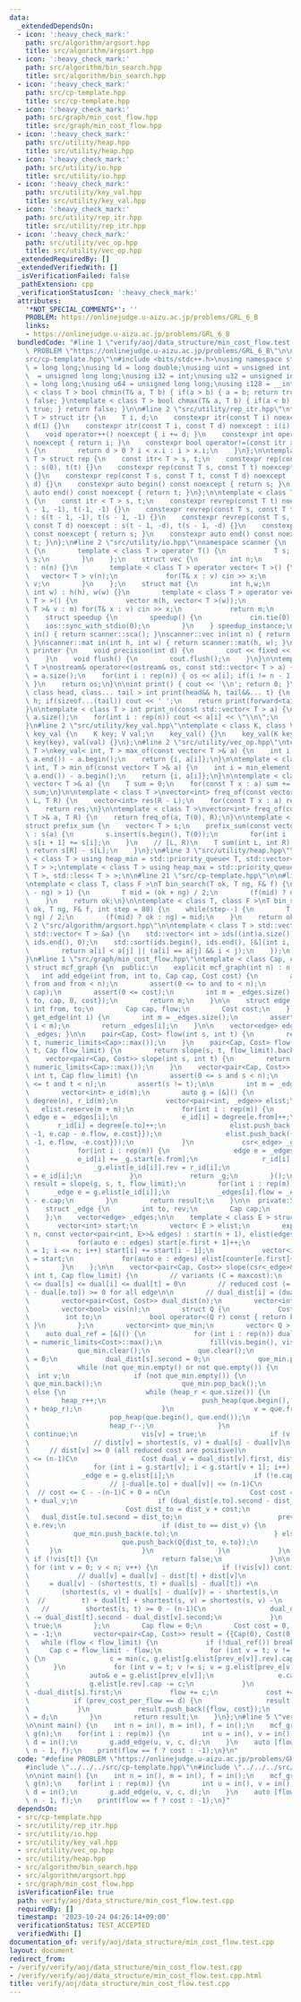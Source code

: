 ```yaml
---
data:
  _extendedDependsOn:
  - icon: ':heavy_check_mark:'
    path: src/algorithm/argsort.hpp
    title: src/algorithm/argsort.hpp
  - icon: ':heavy_check_mark:'
    path: src/algorithm/bin_search.hpp
    title: src/algorithm/bin_search.hpp
  - icon: ':heavy_check_mark:'
    path: src/cp-template.hpp
    title: src/cp-template.hpp
  - icon: ':heavy_check_mark:'
    path: src/graph/min_cost_flow.hpp
    title: src/graph/min_cost_flow.hpp
  - icon: ':heavy_check_mark:'
    path: src/utility/heap.hpp
    title: src/utility/heap.hpp
  - icon: ':heavy_check_mark:'
    path: src/utility/io.hpp
    title: src/utility/io.hpp
  - icon: ':heavy_check_mark:'
    path: src/utility/key_val.hpp
    title: src/utility/key_val.hpp
  - icon: ':heavy_check_mark:'
    path: src/utility/rep_itr.hpp
    title: src/utility/rep_itr.hpp
  - icon: ':heavy_check_mark:'
    path: src/utility/vec_op.hpp
    title: src/utility/vec_op.hpp
  _extendedRequiredBy: []
  _extendedVerifiedWith: []
  _isVerificationFailed: false
  _pathExtension: cpp
  _verificationStatusIcon: ':heavy_check_mark:'
  attributes:
    '*NOT_SPECIAL_COMMENTS*': ''
    PROBLEM: https://onlinejudge.u-aizu.ac.jp/problems/GRL_6_B
    links:
    - https://onlinejudge.u-aizu.ac.jp/problems/GRL_6_B
  bundledCode: "#line 1 \"verify/aoj/data_structure/min_cost_flow.test.cpp\"\n#define\
    \ PROBLEM \"https://onlinejudge.u-aizu.ac.jp/problems/GRL_6_B\"\n\n#line 2 \"\
    src/cp-template.hpp\"\n#include <bits/stdc++.h>\nusing namespace std;\nusing ll\
    \ = long long;\nusing ld = long double;\nusing uint = unsigned int;\nusing ull\
    \  = unsigned long long;\nusing i32 = int;\nusing u32 = unsigned int;\nusing i64\
    \ = long long;\nusing u64 = unsigned long long;\nusing i128 = __int128_t;\ntemplate\
    \ < class T > bool chmin(T& a, T b) { if(a > b) { a = b; return true; } return\
    \ false; }\ntemplate < class T > bool chmax(T& a, T b) { if(a < b) { a = b; return\
    \ true; } return false; }\n\n#line 2 \"src/utility/rep_itr.hpp\"\ntemplate < class\
    \ T > struct itr {\n    T i, d;\n    constexpr itr(const T i) noexcept : i(i),\
    \ d(1) {}\n    constexpr itr(const T i, const T d) noexcept : i(i), d(d) {}\n\
    \    void operator++() noexcept { i += d; }\n    constexpr int operator*() const\
    \ noexcept { return i; }\n    constexpr bool operator!=(const itr x) const noexcept\
    \ {\n        return d > 0 ? i < x.i : i > x.i;\n    }\n};\n\ntemplate < class\
    \ T > struct rep {\n    const itr< T > s, t;\n    constexpr rep(const T t) noexcept\
    \ : s(0), t(t) {}\n    constexpr rep(const T s, const T t) noexcept : s(s), t(t)\
    \ {}\n    constexpr rep(const T s, const T t, const T d) noexcept : s(s, d), t(t,\
    \ d) {}\n    constexpr auto begin() const noexcept { return s; }\n    constexpr\
    \ auto end() const noexcept { return t; }\n};\n\ntemplate < class T > struct revrep\
    \ {\n    const itr < T > s, t;\n    constexpr revrep(const T t) noexcept : s(t\
    \ - 1, -1), t(-1, -1) {}\n    constexpr revrep(const T s, const T t) noexcept\
    \ : s(t - 1, -1), t(s - 1, -1) {}\n    constexpr revrep(const T s, const T t,\
    \ const T d) noexcept : s(t - 1, -d), t(s - 1, -d) {}\n    constexpr auto begin()\
    \ const noexcept { return s; }\n    constexpr auto end() const noexcept { return\
    \ t; }\n};\n#line 2 \"src/utility/io.hpp\"\nnamespace scanner {\n    struct sca\
    \ {\n        template < class T > operator T() {\n            T s; cin >> s; return\
    \ s;\n        }\n    };\n    struct vec {\n        int n;\n        vec(int n)\
    \ : n(n) {}\n        template < class T > operator vector< T >() {\n         \
    \   vector< T > v(n);\n            for(T& x : v) cin >> x;\n            return\
    \ v;\n        }\n    };\n    struct mat {\n        int h,w;\n        mat(int h,\
    \ int w) : h(h), w(w) {}\n        template < class T > operator vector< vector<\
    \ T > >() {\n            vector m(h, vector< T >(w));\n            for(vector<\
    \ T >& v : m) for(T& x : v) cin >> x;\n            return m;\n        }\n    };\n\
    \    struct speedup {\n        speedup() {\n            cin.tie(0);\n        \
    \    ios::sync_with_stdio(0);\n        }\n    } speedup_instance;\n}\nscanner::sca\
    \ in() { return scanner::sca(); }\nscanner::vec in(int n) { return scanner::vec(n);\
    \ }\nscanner::mat in(int h, int w) { return scanner::mat(h, w); }\n\nnamespace\
    \ printer {\n    void precision(int d) {\n        cout << fixed << setprecision(d);\n\
    \    }\n    void flush() {\n        cout.flush();\n    }\n}\n\ntemplate < class\
    \ T >\nostream& operator<<(ostream& os, const std::vector< T > a) {\n    int n\
    \ = a.size();\n    for(int i : rep(n)) { os << a[i]; if(i != n - 1) os << ' ';\
    \ }\n    return os;\n}\n\nint print() { cout << '\\n'; return 0; }\ntemplate <\
    \ class head, class... tail > int print(head&& h, tail&&... t) {\n    cout <<\
    \ h; if(sizeof...(tail)) cout << ' ';\n    return print(forward<tail>(t)...);\n\
    }\n\ntemplate < class T > int print_n(const std::vector< T > a) {\n    int n =\
    \ a.size();\n    for(int i : rep(n)) cout << a[i] << \"\\n\";\n    return 0;\n\
    }\n#line 2 \"src/utility/key_val.hpp\"\ntemplate < class K, class V >\nstruct\
    \ key_val {\n    K key; V val;\n    key_val() {}\n    key_val(K key, V val) :\
    \ key(key), val(val) {}\n};\n#line 2 \"src/utility/vec_op.hpp\"\ntemplate < class\
    \ T >\nkey_val< int, T > max_of(const vector< T >& a) {\n    int i = max_element(a.begin(),\
    \ a.end()) - a.begin();\n    return {i, a[i]};\n}\n\ntemplate < class T >\nkey_val<\
    \ int, T > min_of(const vector< T >& a) {\n    int i = min_element(a.begin(),\
    \ a.end()) - a.begin();\n    return {i, a[i]};\n}\n\ntemplate < class T >\nT sum_of(const\
    \ vector< T >& a) {\n    T sum = 0;\n    for(const T x : a) sum += x;\n    return\
    \ sum;\n}\n\ntemplate < class T >\nvector<int> freq_of(const vector< T >& a, T\
    \ L, T R) {\n    vector<int> res(R - L);\n    for(const T x : a) res[x - L]++;\n\
    \    return res;\n}\n\ntemplate < class T >\nvector<int> freq_of(const vector<\
    \ T >& a, T R) {\n    return freq_of(a, T(0), R);\n}\n\ntemplate < class T >\n\
    struct prefix_sum {\n    vector< T > s;\n    prefix_sum(const vector< T >& a)\
    \ : s(a) {\n        s.insert(s.begin(), T(0));\n        for(int i : rep(a.size()))\
    \ s[i + 1] += s[i];\n    }\n    // [L, R)\n    T sum(int L, int R) {\n       \
    \ return s[R] - s[L];\n    }\n};\n#line 3 \"src/utility/heap.hpp\"\n\ntemplate\
    \ < class T > using heap_min = std::priority_queue< T, std::vector< T >, std::greater<\
    \ T > >;\ntemplate < class T > using heap_max = std::priority_queue< T, std::vector<\
    \ T >, std::less< T > >;\n\n#line 21 \"src/cp-template.hpp\"\n\n#line 1 \"src/algorithm/bin_search.hpp\"\
    \ntemplate < class T, class F >\nT bin_search(T ok, T ng, F& f) {\n    while(abs(ok\
    \ - ng) > 1) {\n        T mid = (ok + ng) / 2;\n        (f(mid) ? ok : ng) = mid;\n\
    \    }\n    return ok;\n}\n\ntemplate < class T, class F >\nT bin_search_real(T\
    \ ok, T ng, F& f, int step = 80) {\n    while(step--) {\n        T mid = (ok +\
    \ ng) / 2;\n        (f(mid) ? ok : ng) = mid;\n    }\n    return ok;\n}\n#line\
    \ 2 \"src/algorithm/argsort.hpp\"\n\ntemplate < class T > std::vector< int > argsort(const\
    \ std::vector< T > &a) {\n    std::vector< int > ids((int)a.size());\n    std::iota(ids.begin(),\
    \ ids.end(), 0);\n    std::sort(ids.begin(), ids.end(), [&](int i, int j) {\n\
    \        return a[i] < a[j] || (a[i] == a[j] && i < j);\n    });\n    return ids;\n\
    }\n#line 1 \"src/graph/min_cost_flow.hpp\"\ntemplate < class Cap, class Cost >\
    \ struct mcf_graph {\n  public:\n    explicit mcf_graph(int n) : n(n) {}\n\n \
    \   int add_edge(int from, int to, Cap cap, Cost cost) {\n        assert(0 <=\
    \ from and from < n);\n        assert(0 <= to and to < n);\n        assert(0 <=\
    \ cap);\n        assert(0 <= cost);\n        int m = _edges.size();\n        _edges.push_back({from,\
    \ to, cap, 0, cost});\n        return m;\n    }\n\n    struct edge {\n       \
    \ int from, to;\n        Cap cap, flow;\n        Cost cost;\n    };\n\n    edge\
    \ get_edge(int i) {\n        int m = _edges.size();\n        assert(0 <= i and\
    \ i < m);\n        return _edges[i];\n    }\n\n    vector<edge> edges() { return\
    \ _edges; }\n\n    pair<Cap, Cost> flow(int s, int t) {\n        return flow(s,\
    \ t, numeric_limits<Cap>::max());\n    }\n    pair<Cap, Cost> flow(int s, int\
    \ t, Cap flow_limit) {\n        return slope(s, t, flow_limit).back();\n    }\n\
    \    vector<pair<Cap, Cost>> slope(int s, int t) {\n        return slope(s, t,\
    \ numeric_limits<Cap>::max());\n    }\n    vector<pair<Cap, Cost>> slope(int s,\
    \ int t, Cap flow_limit) {\n        assert(0 <= s and s < n);\n        assert(0\
    \ <= t and t < n);\n        assert(s != t);\n\n        int m = _edges.size();\n\
    \        vector<int> e_id(m);\n        auto g = [&]() {\n            vector<int>\
    \ degree(n), r_id(m);\n            vector<pair<int, _edge>> elist;\n         \
    \   elist.reserve(m + m);\n            for(int i : rep(m)) {\n               \
    \ edge e = _edges[i];\n                e_id[i] = degree[e.from]++;\n         \
    \       r_id[i] = degree[e.to]++;\n                elist.push_back({e.from, {e.to,\
    \ -1, e.cap - e.flow, e.cost}});\n                elist.push_back({e.to, {e.from,\
    \ -1, e.flow, -e.cost}});\n            }\n            csr<_edge> _g(n, elist);\n\
    \            for(int i : rep(m)) {\n                edge e = _edges[i];\n    \
    \            e_id[i] += _g.start[e.from];\n                r_id[i] += _g.start[e.to];\n\
    \                _g.elist[e_id[i]].rev = r_id[i];\n                _g.elist[r_id[i]].rev\
    \ = e_id[i];\n            }\n            return _g;\n        }();\n\n        auto\
    \ result = slope(g, s, t, flow_limit);\n        for(int i : rep(m)) {\n      \
    \      _edge e = g.elist[e_id[i]];\n            _edges[i].flow = _edges[i].cap\
    \ - e.cap;\n        }\n        return result;\n    }\n\n  private:\n    int n;\n\
    \    struct _edge {\n        int to, rev;\n        Cap cap;\n        Cost cost;\n\
    \    };\n    vector<edge> _edges;\n\n    template < class E > struct csr {\n \
    \       vector<int> start;\n        vector< E > elist;\n        explicit csr(int\
    \ n, const vector<pair<int, E>>& edges) : start(n + 1), elist(edges.size()) {\n\
    \            for(auto e : edges) start[e.first + 1]++;\n            for(int i\
    \ = 1; i <= n; i++) start[i] += start[i - 1];\n            vector<int> counter\
    \ = start;\n            for(auto e : edges) elist[counter[e.first]++] = e.second;\n\
    \        }\n    };\n\n    vector<pair<Cap, Cost>> slope(csr<_edge>& g, int s,\
    \ int t, Cap flow_limit) {\n        // variants (C = maxcost):\n        // -(n-1)C\
    \ <= dual[s] <= dual[i] <= dual[t] = 0\n        // reduced cost (= e.cost + dual[e.from]\
    \ - dual[e.to]) >= 0 for all edge\n\n        // dual_dist[i] = (dual[i], dist[i])\n\
    \        vector<pair<Cost, Cost>> dual_dist(n);\n        vector<int> prev_e(n);\n\
    \        vector<bool> vis(n);\n        struct Q {\n            Cost key;\n   \
    \         int to;\n            bool operator<(Q r) const { return key > r.key;\
    \ }\n        };\n        vector<int> que_min;\n        vector< Q > que;\n    \
    \    auto dual_ref = [&]() {\n            for (int i : rep(n)) dual_dist[i].second\
    \ = numeric_limits<Cost>::max();\n            fill(vis.begin(), vis.end(), false);\n\
    \            que_min.clear();\n            que.clear();\n            size_t heap_r\
    \ = 0;\n            dual_dist[s].second = 0;\n            que_min.push_back(s);\n\
    \            while (not que_min.empty() or not que.empty()) {\n              \
    \  int v;\n                if (not que_min.empty()) {\n                    v =\
    \ que_min.back();\n                    que_min.pop_back();\n                }\
    \ else {\n                    while (heap_r < que.size()) {\n                \
    \        heap_r++;\n                        push_heap(que.begin(), que.begin()\
    \ + heap_r);\n                    }\n                    v = que.front().to;\n\
    \                    pop_heap(que.begin(), que.end());\n                    que.pop_back();\n\
    \                    heap_r--;\n                }\n                if (vis[v])\
    \ continue;\n                vis[v] = true;\n                if (v == t) break;\n\
    \                // dist[v] = shortest(s, v) + dual[s] - dual[v]\n           \
    \     // dist[v] >= 0 (all reduced cost are positive)\n                // dist[v]\
    \ <= (n-1)C\n                Cost dual_v = dual_dist[v].first, dist_v = dual_dist[v].second;\n\
    \                for (int i = g.start[v]; i < g.start[v + 1]; i++) {\n       \
    \             _edge e = g.elist[i];\n                    if (!e.cap) continue;\n\
    \                    // |-dual[e.to] + dual[v]| <= (n-1)C\n                  \
    \  // cost <= C - -(n-1)C + 0 = nC\n                    Cost cost = e.cost - dual_dist[e.to].first\
    \ + dual_v;\n                    if (dual_dist[e.to].second - dist_v > cost) {\n\
    \                        Cost dist_to = dist_v + cost;\n                     \
    \   dual_dist[e.to].second = dist_to;\n                        prev_e[e.to] =\
    \ e.rev;\n                        if (dist_to == dist_v) {\n                 \
    \           que_min.push_back(e.to);\n                        } else {\n     \
    \                       que.push_back(Q{dist_to, e.to});\n                   \
    \     }\n                    }\n                }\n            }\n           \
    \ if (!vis[t]) {\n                return false;\n            }\n\n           \
    \ for (int v = 0; v < n; v++) {\n                if (!vis[v]) continue;\n    \
    \            // dual[v] = dual[v] - dist[t] + dist[v]\n                //    \
    \     = dual[v] - (shortest(s, t) + dual[s] - dual[t]) +\n                // \
    \        (shortest(s, v) + dual[s] - dual[v]) = - shortest(s,\n              \
    \  //         t) + dual[t] + shortest(s, v) = shortest(s, v) -\n             \
    \   //         shortest(s, t) >= 0 - (n-1)C\n                dual_dist[v].first\
    \ -= dual_dist[t].second - dual_dist[v].second;\n            }\n            return\
    \ true;\n        };\n        Cap flow = 0;\n        Cost cost = 0, prev_cost_per_flow\
    \ = -1;\n        vector<pair<Cap, Cost>> result = {{Cap(0), Cost(0)}};\n     \
    \   while (flow < flow_limit) {\n            if (!dual_ref()) break;\n       \
    \     Cap c = flow_limit - flow;\n            for (int v = t; v != s; v = g.elist[prev_e[v]].to)\
    \ {\n                c = min(c, g.elist[g.elist[prev_e[v]].rev].cap);\n      \
    \      }\n            for (int v = t; v != s; v = g.elist[prev_e[v]].to) {\n \
    \               auto& e = g.elist[prev_e[v]];\n                e.cap += c;\n \
    \               g.elist[e.rev].cap -= c;\n            }\n            Cost d =\
    \ -dual_dist[s].first;\n            flow += c;\n            cost += c * d;\n \
    \           if (prev_cost_per_flow == d) {\n                result.pop_back();\n\
    \            }\n            result.push_back({flow, cost});\n            prev_cost_per_flow\
    \ = d;\n        }\n        return result;\n    }\n};\n#line 5 \"verify/aoj/data_structure/min_cost_flow.test.cpp\"\
    \n\nint main() {\n    int n = in(), m = in(), f = in();\n    mcf_graph<int,int>\
    \ g(n);\n    for(int i : rep(m)) {\n        int u = in(), v = in(), c = in(),\
    \ d = in();\n        g.add_edge(u, v, c, d);\n    }\n    auto [flow, cost] = g.flow(0,\
    \ n - 1, f);\n    print(flow == f ? cost : -1);\n}\n"
  code: "#define PROBLEM \"https://onlinejudge.u-aizu.ac.jp/problems/GRL_6_B\"\n\n\
    #include \"../../../src/cp-template.hpp\"\n#include \"../../../src/graph/min_cost_flow.hpp\"\
    \n\nint main() {\n    int n = in(), m = in(), f = in();\n    mcf_graph<int,int>\
    \ g(n);\n    for(int i : rep(m)) {\n        int u = in(), v = in(), c = in(),\
    \ d = in();\n        g.add_edge(u, v, c, d);\n    }\n    auto [flow, cost] = g.flow(0,\
    \ n - 1, f);\n    print(flow == f ? cost : -1);\n}"
  dependsOn:
  - src/cp-template.hpp
  - src/utility/rep_itr.hpp
  - src/utility/io.hpp
  - src/utility/key_val.hpp
  - src/utility/vec_op.hpp
  - src/utility/heap.hpp
  - src/algorithm/bin_search.hpp
  - src/algorithm/argsort.hpp
  - src/graph/min_cost_flow.hpp
  isVerificationFile: true
  path: verify/aoj/data_structure/min_cost_flow.test.cpp
  requiredBy: []
  timestamp: '2023-10-24 04:26:14+09:00'
  verificationStatus: TEST_ACCEPTED
  verifiedWith: []
documentation_of: verify/aoj/data_structure/min_cost_flow.test.cpp
layout: document
redirect_from:
- /verify/verify/aoj/data_structure/min_cost_flow.test.cpp
- /verify/verify/aoj/data_structure/min_cost_flow.test.cpp.html
title: verify/aoj/data_structure/min_cost_flow.test.cpp
---
```

